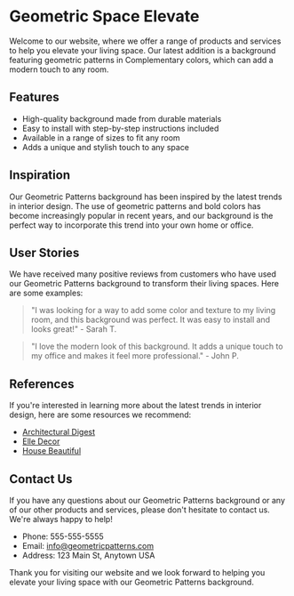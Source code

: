 <!--font:Lato-->

# Geometric Space Elevate

Welcome to our website, where we offer a range of products and services to help you elevate your living space. Our latest addition is a background featuring geometric patterns in Com<wbr>ple<wbr>men<wbr>ta<wbr>ry colors, which can add a modern touch to any room.

## Features

-   High-quality background made from durable materials
-   Easy to install with step-by-step instructions included
-   Available in a range of sizes to fit any room
-   Adds a unique and stylish touch to any space

## Inspiration

Our Geometric Patterns background has been inspired by the latest trends in interior design. The use of geometric patterns and bold colors has become increasingly popular in recent years, and our background is the perfect way to incorporate this trend into your own home or office.

## User Stories

We have received many positive reviews from customers who have used our Geometric Patterns background to transform their living spaces. Here are some examples:

> "I was looking for a way to add some color and texture to my living room, and this background was perfect. It was easy to install and looks great!" - Sarah T.

> "I love the modern look of this background. It adds a unique touch to my office and makes it feel more professional." - John P.

## References

If you're interested in learning more about the latest trends in interior design, here are some resources we recommend:

-   [Architectural Digest](#)
-   [Elle Decor](#)
-   [House Beautiful](#)

## Contact Us

If you have any questions about our Geometric Patterns background or any of our other products and services, please don't hesitate to contact us. We're always happy to help!

-   Phone: 555-555-5555
-   Email: info@geometricpatterns.com
-   Address: 123 Main St, Anytown USA

Thank you for visiting our website and we look forward to helping you elevate your living space with our Geometric Patterns background.

<!--

Write me content for website with wallpaper which alt text is:

"A wallpaper with a simple graphic of a 3D-printed object, against a background of geometric shapes in Com<wbr>ple<wbr>men<wbr>ta<wbr>ry colors."

The name/title of the page should not be 1:1 copy of the alt text but rather a real content of the website which is using this wallpaper.

- Use markdown format
- Start with heading
- Heading should be short and concise
- The content should look like a real website
- The website should not be about the wallpaper, wallpaper is just a related background
- Heading should be contain work "wallpaper" or "background"
- Include real sections like references, contact, user stories, etc. use things relevant to the page purpose.
- Feel free to use structure like headings, bullets, numbering, blockquotes, paragraphs, horizontal lines, etc.
- You can use formatting like bold or _italic_
- You can include UTF-8 emojis
- Links should be only #hash anchors (and you can refer to the document itself)
- Do not include images


---


# Geometric Patterns Wallpaper for a Modern Look

Welcome to our website, where we offer a range of products and services to help you create a modern and stylish look for your home or office. Our latest addition is the Geometric Patterns Wallpaper, featuring a simple graphic of a 3D-printed object against a background of geometric shapes in Com<wbr>ple<wbr>men<wbr>ta<wbr>ry colors.

## Features

- High-quality wallpaper made from durable materials
- Easy to install with step-by-step instructions included
- Available in a range of sizes to fit any room
- Adds a modern and stylish touch to any space

## Inspiration

Our Geometric Patterns Wallpaper has been inspired by the latest trends in interior design. The use of geometric patterns and bold colors has become increasingly popular in recent years, and our wallpaper is the perfect way to incorporate this trend into your own home or office.

## User Stories

We have received many positive reviews from customers who have used our Geometric Patterns Wallpaper to transform their living spaces. Here are some examples:

> "I was looking for a way to add some color and texture to my living room, and this wallpaper was perfect. It was easy to install and looks great!" - Sarah T.

> "I love the modern look of this wallpaper. It adds a unique touch to my office and makes it feel more professional." - John P.

## References

If you're interested in learning more about the latest trends in interior design, here are some resources we recommend:

- [Architectural Digest](#)
- [Elle Decor](#)
- [House Beautiful](#)

## Contact Us

If you have any questions about our Geometric Patterns Wallpaper or any of our other products and services, please don't hesitate to contact us. We're always happy to help!

- Phone: 555-555-5555
- Email: info@geometricpatterns.com
- Address: 123 Main St, Anytown USA

Thank you for visiting our website and we look forward to helping you create a modern and stylish space with our Geometric Patterns Wallpaper.


---


Heading should not include word "wallpaper". The website should not be about the wallpaper itself, wallpaper is just a related background, rewrite whole content.


---


# Elevate Your Space with Geometric Patterns

Welcome to our website, where we offer a range of products and services to help you elevate your living space. Our latest addition is a background featuring geometric patterns in Com<wbr>ple<wbr>men<wbr>ta<wbr>ry colors, which can add a modern touch to any room.

## Features

- High-quality background made from durable materials
- Easy to install with step-by-step instructions included
- Available in a range of sizes to fit any room
- Adds a unique and stylish touch to any space

## Inspiration

Our Geometric Patterns background has been inspired by the latest trends in interior design. The use of geometric patterns and bold colors has become increasingly popular in recent years, and our background is the perfect way to incorporate this trend into your own home or office.

## User Stories

We have received many positive reviews from customers who have used our Geometric Patterns background to transform their living spaces. Here are some examples:

> "I was looking for a way to add some color and texture to my living room, and this background was perfect. It was easy to install and looks great!" - Sarah T.

> "I love the modern look of this background. It adds a unique touch to my office and makes it feel more professional." - John P.

## References

If you're interested in learning more about the latest trends in interior design, here are some resources we recommend:

- [Architectural Digest](#)
- [Elle Decor](#)
- [House Beautiful](#)

## Contact Us

If you have any questions about our Geometric Patterns background or any of our other products and services, please don't hesitate to contact us. We're always happy to help!

- Phone: 555-555-5555
- Email: info@geometricpatterns.com
- Address: 123 Main St, Anytown USA

Thank you for visiting our website and we look forward to helping you elevate your living space with our Geometric Patterns background.

-->
